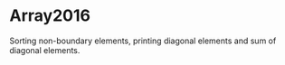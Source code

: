 # Array2016
Sorting non-boundary elements, printing diagonal elements and sum of diagonal elements.
